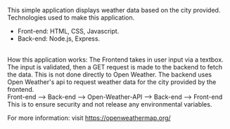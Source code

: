 This simple application displays weather data based on the city provided.
Technologies used to make this application.

+ Front-end: HTML, CSS, Javascript.
+ Back-end: Node.js, Express. 
<br/>
How this application works:
The Frontend takes in user input via a textbox. The input is validated, then a GET request is made to the backend to fetch the data. This is not done directly to Open Weather. The backend uses Open Weather's api to request weather data for the city provided by the frontend.
<br/> Front-end --> Back-end --> Open-Weather-API --> Back-end --> Front-end 
<br/>This is to ensure security and not release any environmental variables.


For more information: visit https://openweathermap.org/
